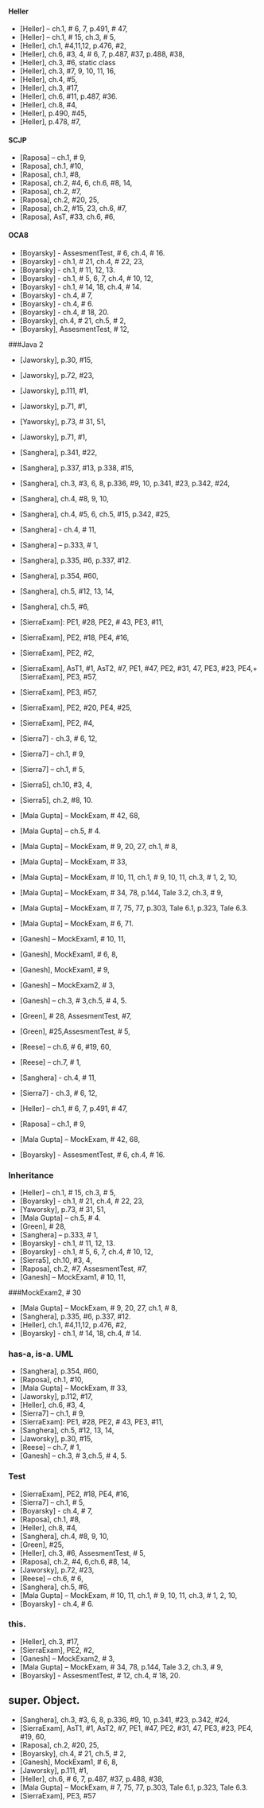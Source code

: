 #### Heller
+ [Heller] – ch.1, # 6, 7, p.491, # 47,
+ [Heller] – ch.1, # 15, ch.3, # 5,
+ [Heller], ch.1, #4,11,12, p.476, #2,	
+ [Heller], ch.6, #3, 4, # 6, 7, p.487, #37, p.488, #38, 
+ [Heller], ch.3, #6, static class 
+ [Heller], ch.3, #7, 9, 10, 11, 16, 
+ [Heller], ch.4, #5,  
+ [Heller], ch.3, #17,
+ [Heller], ch.6, #11, p.487, #36.
+ [Heller], ch.8, #4,
+ [Heller], p.490, #45, 
+ [Heller], p.478, #7, 

#### SCJP
+ [Raposa] – ch.1, # 9,
+ [Raposa], ch.1, #10,
+ [Raposa], ch.1, #8, 
+ [Raposa], ch.2, #4, 6, ch.6, #8, 14,
+ [Raposa], ch.2, #7,
+ [Raposa], ch.2, #20, 25,
+ [Raposa], ch.2, #15, 23, ch.6, #7, 
+ [Raposa], AsT, #33, ch.6, #6, 

#### OCA8
+ [Boyarsky] - AssesmentTest, # 6, ch.4, # 16.
+ [Boyarsky] -  ch.1, # 21, ch.4, # 22, 23,
+ [Boyarsky] - ch.1, # 11, 12, 13.
+ [Boyarsky] - ch.1, # 5, 6, 7, ch.4, # 10, 12,
+ [Boyarsky] - ch.1, # 14, 18, ch.4, # 14.
+ [Boyarsky] - ch.4, # 7,
+ [Boyarsky] - ch.4, # 6.
+ [Boyarsky] - ch.4, # 18, 20. 
+ [Boyarsky], ch.4, # 21, ch.5, # 2,
+ [Boyarsky], AssesmentTest, # 12, 

###Java 2
+ [Jaworsky], p.30, #15, 
+ [Jaworsky], p.72, #23, 
+ [Jaworsky], p.111, #1,
+ [Jaworsky], p.71, #1,
+ [Yaworsky], p.73, # 31, 51,
+ [Jaworsky], p.71, #1, 

+ [Sanghera], p.341, #22, 
+ [Sanghera], p.337, #13, p.338, #15, 
+ [Sanghera], ch.3, #3, 6, 8, p.336, #9, 10, p.341, #23, p.342, #24, 
+ [Sanghera], ch.4, #8, 9, 10,
+ [Sanghera], ch.4, #5, 6, ch.5, #15, p.342, #25,
+ [Sanghera] - ch.4, # 11,
+ [Sanghera] – p.333, # 1,
+ [Sanghera], p.335, #6, p.337, #12.
+ [Sanghera], p.354, #60,
+ [Sanghera], ch.5, #12, 13, 14,
+ [Sanghera], ch.5, #6,

+ [SierraExam]: PE1, #28, PE2, # 43, PE3, #11,
+ [SierraExam], PE2, #18, PE4, #16,
+ [SierraExam], PE2, #2,
+ [SierraExam], AsT1, #1, AsT2, #7, PE1, #47, PE2, #31, 47, PE3, #23, PE4,+ [SierraExam], PE3, #57,
+ [SierraExam], PE3, #57, 
+ [SierraExam], PE2, #20, PE4, #25, 
+ [SierraExam], PE2, #4, 
 
+ [Sierra7] - ch.3, # 6, 12,
+ [Sierra7] – ch.1, # 9,
+ [Sierra7] – ch.1, # 5,

+ [Sierra5], ch.10, #3, 4,
+ [Sierra5], ch.2, #8, 10.

+ [Mala Gupta] – MockExam, # 42, 68,
+ [Mala Gupta] – ch.5, # 4.
+ [Mala Gupta] – MockExam, # 9, 20, 27,  ch.1, # 8,
+ [Mala Gupta] – MockExam, # 33,
+ [Mala Gupta] – MockExam, # 10, 11, ch.1, # 9, 10, 11, ch.3, # 1, 2, 10, 
+ [Mala Gupta] – MockExam, # 34, 78, p.144, Tale 3.2, ch.3, # 9, 
+ [Mala Gupta] – MockExam, # 7, 75, 77, p.303, Tale 6.1,  p.323, Tale 6.3. 
+ [Mala Gupta] – MockExam, # 6, 71.

+ [Ganesh] – MockExam1, # 10, 11,
+ [Ganesh], MockExam1, # 6, 8, 
+ [Ganesh], MockExam1, # 9, 
+ [Ganesh] – MockExam2, # 3,
+ [Ganesh] – ch.3, # 3,ch.5, # 4, 5. 

+ [Green], # 28, AssesmentTest, #7,
+ [Green], #25,AssesmentTest, # 5,

+ [Reese] – ch.6, # 6, #19, 60, 
+ [Reese] – ch.7, # 1,

+ [Sanghera] - ch.4, # 11,
+ [Sierra7] - ch.3, # 6, 12,
+ [Heller] – ch.1, # 6, 7, p.491, # 47,
+ [Raposa] – ch.1, # 9,
+ [Mala Gupta] – MockExam, # 42, 68,
+ [Boyarsky] - AssesmentTest, # 6, ch.4, # 16.

### Inheritance
+ [Heller] – ch.1, # 15, ch.3, # 5,
+ [Boyarsky] -  ch.1, # 21, ch.4, # 22, 23,
+ [Yaworsky], p.73, # 31, 51,
+ [Mala Gupta] – ch.5, # 4.
+ [Green], # 28, 
+ [Sanghera] – p.333, # 1,
+ [Boyarsky] - ch.1, # 11, 12, 13.
+ [Boyarsky] - ch.1, # 5, 6, 7, ch.4, # 10, 12,
+ [Sierra5], ch.10, #3, 4,
+ [Raposa], ch.2, #7,
 AssesmentTest, #7,
+ [Ganesh] – MockExam1, # 10, 11,

###MockExam2, # 30
+ [Mala Gupta] – MockExam, # 9, 20, 27,  ch.1, # 8,
+ [Sanghera], p.335, #6, p.337, #12.
+ [Heller], ch.1, #4,11,12, p.476, #2,
+ [Boyarsky] - ch.1, # 14, 18, ch.4, # 14.

### has-a, is-a. UML
+ [Sanghera], p.354, #60,
+ [Raposa], ch.1, #10,
+ [Mala Gupta] – MockExam, # 33,
+ [Jaworsky], p.112, #17,
+ [Heller], ch.6, #3, 4, 
+ [Sierra7] – ch.1, # 9,
+ [SierraExam]: PE1, #28, PE2, # 43, PE3, #11,
+ [Sanghera], ch.5, #12, 13, 14,
+ [Jaworsky], p.30, #15, 
+ [Reese] – ch.7, # 1,
+ [Ganesh] – ch.3, # 3,ch.5, # 4, 5. 
 
### Test
+ [SierraExam], PE2, #18, PE4, #16,
+ [Sierra7] – ch.1, # 5,
+ [Boyarsky] - ch.4, # 7,
+ [Raposa], ch.1, #8, 
+ [Heller], ch.8, #4,
+ [Sanghera], ch.4, #8, 9, 10,
+ [Green], #25,
+ [Heller], ch.3, #6, AssesmentTest, # 5,
+ [Raposa], ch.2, #4, 6,ch.6, #8, 14,
+ [Jaworsky], p.72, #23, 
+ [Reese] – ch.6, # 6,
+ [Sanghera], ch.5, #6,
+ [Mala Gupta] – MockExam, # 10, 11, ch.1, # 9, 10, 11, ch.3, # 1, 2, 10, 
+ [Boyarsky] - ch.4, # 6.

### this. 
+ [Heller], ch.3, #17,
+ [SierraExam], PE2, #2,
+ [Ganesh] – MockExam2, # 3,
+ [Mala Gupta] – MockExam, # 34, 78, p.144, Tale 3.2, ch.3, # 9, 
+ [Boyarsky] - AssesmentTest, # 12, ch.4, # 18, 20. 

## super. Object.
+ [Sanghera], ch.3, #3, 6, 8, p.336, #9, 10, p.341, #23, p.342, #24, 
+ [SierraExam], AsT1, #1, AsT2, #7, PE1, #47, PE2, #31, 47, PE3, #23, PE4, #19, 60, 
+ [Raposa], ch.2, #20, 25,
+ [Boyarsky], ch.4, # 21, ch.5, # 2,
+ [Ganesh], MockExam1, # 6, 8, 
+ [Jaworsky], p.111, #1,
+ [Heller], ch.6, # 6, 7, p.487, #37, p.488, #38, 
+ [Mala Gupta] – MockExam, # 7, 75, 77, p.303, Tale 6.1,  p.323, Tale 6.3. 
+ [SierraExam], PE3, #57
